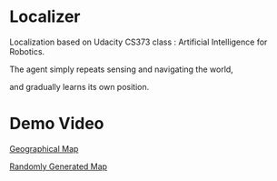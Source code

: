 # Localizer

Localization based on Udacity CS373 class : Artificial Intelligence for Robotics.

The agent simply repeats sensing and navigating the world,

and gradually learns its own position.

# Demo Video

[Geographical Map](https://youtu.be/n6Oo_zt5Ljo)

[Randomly Generated Map](https://youtu.be/sZmU7F3q18E)
